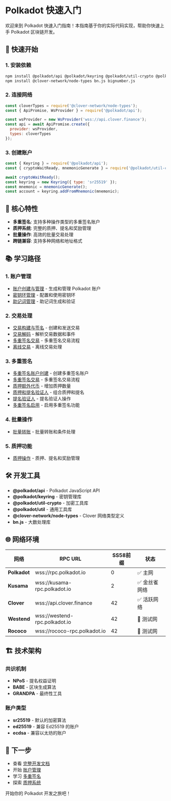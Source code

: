# Polkadot 快速入门

欢迎来到 Polkadot 快速入门指南！本指南基于你的实际代码实现，帮助你快速上手 Polkadot 区块链开发。

## 🚀 快速开始

### 1. 安装依赖
```bash
npm install @polkadot/api @polkadot/keyring @polkadot/util-crypto @polkadot/util
npm install @clover-network/node-types bn.js bignumber.js
```

### 2. 连接网络
```javascript
const cloverTypes = require('@clover-network/node-types');
const { ApiPromise, WsProvider } = require('@polkadot/api');

const wsProvider = new WsProvider('wss://api.clover.finance');
const api = await ApiPromise.create({ 
  provider: wsProvider, 
  types: cloverTypes 
});
```

### 3. 创建账户
```javascript
const { Keyring } = require('@polkadot/api');
const { cryptoWaitReady, mnemonicGenerate } = require('@polkadot/util-crypto');

await cryptoWaitReady();
const keyring = new Keyring({ type: 'sr25519' });
const mnemonic = mnemonicGenerate();
const account = keyring.addFromMnemonic(mnemonic);
```

## 🌟 核心特性

- **多重签名**: 支持多种操作类型的多重签名账户
- **质押系统**: 完整的质押、提名和奖励管理
- **批量操作**: 高效的批量交易处理
- **跨链兼容**: 支持多种网络和地址格式

## 📚 学习路径

### 1. 账户管理
- [账户创建与管理](./account/account.md) - 生成和管理 Polkadot 账户
- [密钥环管理](./account/keyring.md) - 配置和使用密钥环
- [助记词管理](./account/mnemonic.md) - 助记词生成和验证

### 2. 交易处理
- [交易构建与签名](./tx/transaction.md) - 创建和发送交易
- [交易解码](./tx/decode.md) - 解析交易数据和事件
- [多重签名交易](./tx/multi.md) - 多重签名交易流程
- [离线交易](./tx/offline.md) - 离线交易处理

### 3. 多重签名
- [多重签名账户创建](./multisig/account.md) - 创建多重签名账户
- [多重签名交易](./multisig/tx.md) - 多重签名交易流程
- [质押额外代币](./multisig/bond_extra.md) - 增加质押数量
- [质押和提名验证人](./multisig/bond_nominate.md) - 组合质押和提名
- [提名验证人](./multisig/nominate.md) - 提名验证人操作
- [多重签名启用](./multisig/enable.md) - 启用多重签名功能

### 4. 批量操作
- [批量转账](./batch/transfer.md) - 批量转账和条件处理

### 5. 质押功能
- [质押操作](./staking/apy.md) - 质押、提名和奖励管理

## 🛠️ 开发工具

- **@polkadot/api** - Polkadot JavaScript API
- **@polkadot/keyring** - 密钥管理库
- **@polkadot/util-crypto** - 加密工具库
- **@polkadot/util** - 通用工具库
- **@clover-network/node-types** - Clover 网络类型定义
- **bn.js** - 大数处理库

## 🌐 网络环境

| 网络         | RPC URL                       | SS58前缀 | 状态         |
| ------------ | ----------------------------- | -------- | ------------ |
| **Polkadot** | wss://rpc.polkadot.io         | 0        | ✅ 主网       |
| **Kusama**   | wss://kusama-rpc.polkadot.io  | 2        | ✅ 金丝雀网络 |
| **Clover**   | wss://api.clover.finance      | 42       | ✅ 活跃网络   |
| **Westend**  | wss://westend-rpc.polkadot.io | 42       | 🔧 测试网     |
| **Rococo**   | wss://rococo-rpc.polkadot.io  | 42       | 🔧 测试网     |

## 🏗️ 技术架构

### 共识机制
- **NPoS** - 提名权益证明
- **BABE** - 区块生成算法
- **GRANDPA** - 最终性工具

### 账户类型
- **sr25519** - 默认的加密算法
- **ed25519** - 兼容 Ed25519 的账户
- **ecdsa** - 兼容以太坊的账户

## 🚀 下一步

- 查看 [完整开发文档](./README.md)
- 开始 [账户管理](./account/account.md)
- 学习 [多重签名](./multisig/account.md)
- 探索 [质押系统](./staking/apy.md)

开始你的 Polkadot 开发之旅吧！
